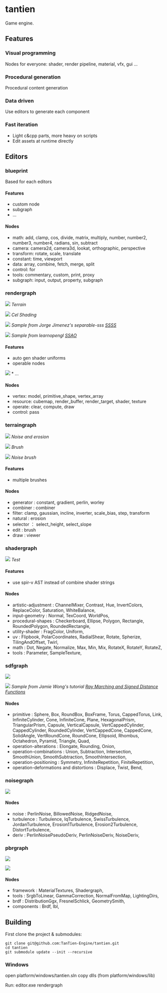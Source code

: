 # tantien

Game engine.

## Features

### Visual programming
Nodes for everyone: shader, render pipeline, material, vfx, gui ...

### Procedural generation
Procedural content generation

### Data driven
Use editors to generate each component

### Fast iteration
* Light c&cpp parts, more heavy on scripts
* Edit assets at runtime directly

## Editors

### blueprint
Based for each editors

#### Features
* custom node 
* subgraph
* ...

#### Nodes
* math: add, clamp, cos, divide, matrix, multiply, number, number2, number3, number4, radians, sin, subtract
* camera: camera2d, camera3d, lookat, orthographic, perspective
* transform: rotate, scale, translate
* constant: time, viewport
* data: array, combine, fetch, merge, split
* control: for
* tools: commentary, custom, print, proxy
* subgraph: input, output, property, subgraph

### rendergraph

![](./doc/rendergraph/screenshots/terrain.jpg)
    <em>Terrain</em>

![](./doc/rendergraph/screenshots/cel_shading.jpg)
    <em>Cel Shading</em>

![](./doc/rendergraph/screenshots/ssss.jpg)
    <em>Sample from Jorge Jimenez's separable-sss <a href="https://github.com/iryoku/separable-sss">SSSS</a></em>

![](./doc/rendergraph/screenshots/ssao.jpg)
    <em>Sample from learnopengl <a href="https://learnopengl.com/Advanced-Lighting/SSAO">SSAO</a></em>

#### Features
* auto gen shader uniforms
* operable nodes
<img src="./doc/rendergraph/screenshots/camera3d.gif">
* ...

#### Nodes
* vertex: model, primitive_shape, vertex_array
* resource: cubemap, render_buffer, render_target, shader, texture
* operate: clear, compute, draw
* control: pass

### terraingraph

![](./doc/terraingraph/screenshots/erosion.jpg)
    <em>Noise and erosion</em>

![](./doc/terraingraph/screenshots/brush.gif)
    <em>Brush</em>

![](./doc/terraingraph/screenshots/noise_brush.gif)
    <em>Noise brush</em>

#### Features
* multiple brushes

#### Nodes
* generator : constant, gradient, perlin, worley
* combiner : combiner
* filter: clamp, gaussian, incline, inverter, scale_bias, step, transform
* natural : erosion
* selector ： select_height, select_slope
* edit : brush
* draw : viewer

### shadergraph

![](./doc/shadergraph/screenshots/combine.jpg)
    <em>Test</em>

#### Features
* use spir-v AST instead of combine shader strings

#### Nodes
* artistic-adjustment : ChannelMixer, Contrast, Hue, InvertColors, ReplaceColor, Saturation, WhiteBalance,
* input-geometry : Normal, TexCoord, WorldPos, 
* procedural-shapes : Checkerboard, Ellipse, Polygon, Rectangle, RoundedPolygon, RoundedRectangle,
* utility-shader : FragColor, Uniform,
* uv : Flipbook, PolarCoordinates, RadialShear, Rotate, Spherize, TilingAndOffset, Twirl,
* math : Dot, Negate, Normalize, Max, Min, Mix, RotateX, RotateY, RotateZ, 
* tools : Parameter, SampleTexture,

### sdfgraph

![](./doc/sdfgraph/screenshots/combine.gif)

![](./doc/sdfgraph/screenshots/combine.jpg)
    <em>Sample from Jamie Wong's tutorial <a href="http://jamie-wong.com/2016/07/15/ray-marching-signed-distance-functions/">Ray Marching and Signed Distance Functions</a></em>

#### Nodes
* primitive : Sphere, Box, RoundBox, BoxFrame, Torus, CappedTorus, Link, InfiniteCylinder, Cone, InfiniteCone, Plane, HexagonalPrism, TriangularPrism, Capsule, VerticalCapsule, VertCappedCylinder, CappedCylinder, RoundedCylinder, VertCappedCone, CappedCone, SolidAngle, VertRoundCone, RoundCone, Ellipsoid, Rhombus, Octahedron, Pyramid, Triangle, Quad,
* operation-alterations : Elongate, Rounding, Onion,
* operation-combinations : Union, Subtraction, Intersection, SmoothUnion, SmoothSubtraction, SmoothIntersection,
* operation-positioning : Symmetry, InfiniteRepetition, FiniteRepetition,
* operation-deformations and distortions : Displace, Twist, Bend,

### noisegraph

![](./doc/noisegraph/screenshots/ridged_turbulence.jpg)

#### Nodes
* noise : PerlinNoise, BillowedNoise, RidgedNoise,
* turbulence : Turbulence, IqTurbulence, SwissTurbulence, JordanTurbulence, Erosion1Turbulence, Erosion2Turbulence, DistortTurbulence,
* deriv : PerlinNoisePseudoDeriv, PerlinNoiseDeriv, NoiseDeriv,

### pbrgraph

![](./doc/pbrgraph/screenshots/ibl.gif)

![](./doc/pbrgraph/screenshots/ibl.jpg)

#### Nodes
* framework : MaterialTextures, Shadergraph,
* tools : SrgbToLinear, GammaCorrection, NormalFromMap, LightingDirs,
* brdf : DistributionGgx, FresnelSchlick, GeometrySmith, 
* components : Brdf, Ibl,

## Building
First clone the project & submodules:
```
git clone git@github.com:TanTien-Engine/tantien.git
cd tantien
git submodule update --init --recursive
```

### Windows
open platform/windows/tantien.sln
copy dlls (from platform/windows/lib)

Run: editor.exe rendergraph